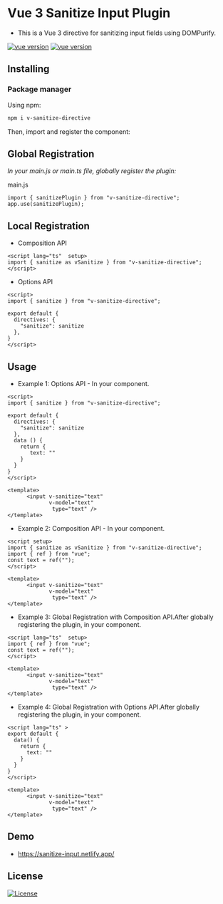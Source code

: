 
# Vue 3 Sanitize Input Plugin

* This is a Vue 3 directive for sanitizing input fields using DOMPurify.

<p align="center">

[![vue version](https://img.shields.io/npm/v/sanitize.svg)](https://www.npmjs.com/package/v-sanitize-directive)
[![vue version](https://img.shields.io/badge/vue-3.2-brightgreen.svg)](https://www.npmjs.com/package/v-sanitize-directive)

</p>

## Installing

### Package manager

Using npm:

```bash
npm i v-sanitize-directive
```

Then, import and register the component:


## Global Registration
*In your main.js or main.ts file, globally register the plugin:*


main.js
```
import { sanitizePlugin } from "v-sanitize-directive";
app.use(sanitizePlugin);
```

## Local Registration

* Composition API

```
<script lang="ts"  setup>
import { sanitize as vSanitize } from "v-sanitize-directive";
</script>
```

* Options API
```
<script>
import { sanitize } from "v-sanitize-directive";

export default {
  directives: {
    "sanitize": sanitize
  },
}
</script>
```


## Usage
* Example 1: Options API - In your component.
```
<script>
import { sanitize } from "v-sanitize-directive";

export default {
  directives: {
    "sanitize": sanitize
  },
  data () {
    return {
       text: ""
    }
  }
}
</script>

<template>
      <input v-sanitize="text"
             v-model="text"
              type="text" />
</template>
```

* Example 2: Composition API - In your component.
```
<script setup>
import { sanitize as vSanitize } from "v-sanitize-directive";
import { ref } from "vue";
const text = ref("");
</script>

<template>
      <input v-sanitize="text"
             v-model="text"
              type="text" />
</template>
```

* Example 3: Global Registration with Composition API.After globally registering the plugin, in your component.
```
<script lang="ts"  setup>
import { ref } from "vue";
const text = ref("");
</script>

<template>
      <input v-sanitize="text"
             v-model="text"
              type="text" />
</template>
```

* Example 4: Global Registration with Options API.After globally registering the plugin, in your component.

```
<script lang="ts" >
export default {
  data() {
    return {
      text: ""
    }
  }
}
</script>

<template>
      <input v-sanitize="text"
             v-model="text"
              type="text" />
</template>
```

## Demo
* https://sanitize-input.netlify.app/

## License
[![License](https://img.shields.io/badge/LICENSE-GPL--3.0-orange)](https://github.com/mustafadalga/sanitize/blob/main/LICENSE)